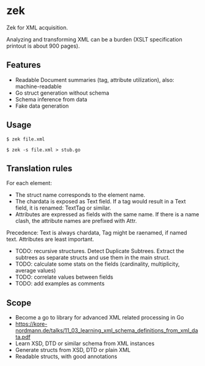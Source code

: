 zek
===

Zek for XML acquisition.

Analyzing and transforming XML can be a burden (XSLT specification printout is about 900 pages).

Features
--------

* Readable Document summaries (tag, attribute utilization), also: machine-readable
* Go struct generation without schema
* Schema inference from data
* Fake data generation

Usage
-----

```shell
$ zek file.xml
```

```
$ zek -s file.xml > stub.go
```

Translation rules
-----------------

For each element:

* The struct name corresponds to the element name.
* The chardata is exposed as Text field. If a tag would result in a Text field,
  it is renamed: TextTag or similar.
* Attributes are expressed as fields with the same name. If there is a name
  clash, the attribute names are prefixed with Attr.

Precedence: Text is always chardata, Tag might be raenamed, if named text.
Attributes are least important.

* TODO: recursive structures. Detect Duplicate Subtrees. Extract the subtrees as
  separate structs and use them in the main struct.
* TODO: calculate some stats on the fields (cardinality, multiplicity, average values)
* TODO: correlate values between fields
* TODO: add examples as comments

Scope
-----

* Become a go to library for advanced XML related processing in Go
* https://kore-nordmann.de/talks/11_03_learning_xml_schema_definitions_from_xml_data.pdf
* Learn XSD, DTD or similar schema from XML instances
* Generate structs from XSD, DTD or plain XML
* Readable structs, with good annotations
